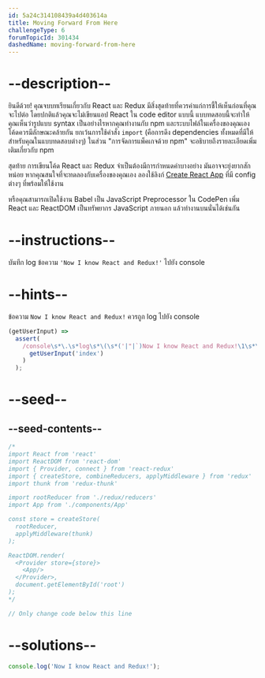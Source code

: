 ```yaml
---
id: 5a24c314108439a4d403614a
title: Moving Forward From Here
challengeType: 6
forumTopicId: 301434
dashedName: moving-forward-from-here
---
```


# --description--

ยินดีด้วย! คุณจบบทเรียนเกี่ยวกับ React และ Redux มีสิ่งสุดท้ายที่ควรค่าแก่การชี้ให้เห็นก่อนที่คุณจะไปต่อ โดยปกติแล้วคุณจะไม่เขียนแอป React ใน code editor แบบนี้ แบบทดสอบนี้จะทำให้คุณเห็นว่ารูปแบบ syntax เป็นอย่างไรหากคุณทำงานกับ npm และระบบไฟล์ในเครื่องของคุณเอง โค้ดควรมีลักษณะคล้ายกัน ยกเว้นการใช้คำสั่ง `import` (คือการดึง dependencies ทั้งหมดที่มีให้สำหรับคุณในแบบทดสอบต่างๆ) ในส่วน "การจัดการแพ็คเกจด้วย npm" จะอธิบายถึงรายละเอียดเพิ่มเติมเกี่ยวกับ npm

สุดท้าย การเขียนโค้ด React และ Redux จำเป็นต้องมีการกำหนดค่าบางอย่าง มันอาจจะยุ่งยากสักหน่อย หากคุณสนใจที่จะทดลองกับเครื่องของคุณเอง ลองใช้ลิงก์ <a href="https://github.com/facebookincubator/create-react-app" target="_blank" rel="nofollow">Create React App</a> ที่มี config ต่างๆ ที่พร้อมให้ใช้งาน

หรือคุณสามารถเปิดใช้งาน Babel เป็น JavaScript Preprocessor ใน CodePen เพิ่ม React และ ReactDOM เป็นทรัพยากร JavaScript ภายนอก แล้วทำงานบนนั่นได้เช่นกัน

# --instructions--

บันทึก log ข้อความ `'Now I know React and Redux!'` ไปยัง console

# --hints--

ข้อความ `Now I know React and Redux!` ควรถูก log ไปยัง console

```js
(getUserInput) =>
  assert(
    /console\s*\.\s*log\s*\(\s*('|"|`)Now I know React and Redux!\1\s*\)/.test(
      getUserInput('index')
    )
  );
```

# --seed--

## --seed-contents--

```jsx
/*
import React from 'react'
import ReactDOM from 'react-dom'
import { Provider, connect } from 'react-redux'
import { createStore, combineReducers, applyMiddleware } from 'redux'
import thunk from 'redux-thunk'

import rootReducer from './redux/reducers'
import App from './components/App'

const store = createStore(
  rootReducer,
  applyMiddleware(thunk)
);

ReactDOM.render(
  <Provider store={store}>
    <App/>
  </Provider>,
  document.getElementById('root')
);
*/

// Only change code below this line
```

# --solutions--

```jsx
console.log('Now I know React and Redux!');
```

